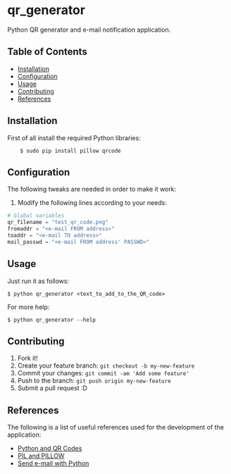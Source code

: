 # qr_generator
Python QR generator and e-mail notification application. 

## Table of Contents
 - [Installation](#installation)
 - [Configuration](#configuration)
 - [Usage](#usage)
 - [Contributing](#contributing)
 - [References](#references)

## Installation

First of all install the required Python libraries:
```shell
    $ sudo pip install pillow qrcode
```

## Configuration

The following tweaks are needed in order to make it work:

1. Modify the following lines according to your needs:
```python
# Global variables
qr_filename = "test_qr_code.png"
fromaddr = "<e-mail FROM address>"
toaddr = "<e-mail TO address>"
mail_passwd = "<e-mail FROM address' PASSWD>"
```

## Usage

Just run it as follows:
``` shell
$ python qr_generator <text_to_add_to_the_QR_code>
```
For more help:
``` shell
$ python qr_generator --help
```

## Contributing

1. Fork it!
2. Create your feature branch: `git checkout -b my-new-feature`
3. Commit your changes: `git commit -am 'Add some feature'`
4. Push to the branch: `git push origin my-new-feature`
5. Submit a pull request :D

## References

The following is a list of useful references used for the development of the application:
* [Python and QR Codes](http://blog.matael.org/writing/python-and-qrcodes/)
* [PIL and PILLOW](http://stackoverflow.com/questions/32772596/pip-install-pil-fails)
* [Send e-mail with Python](http://naelshiab.com/tutorial-send-email-python/)
